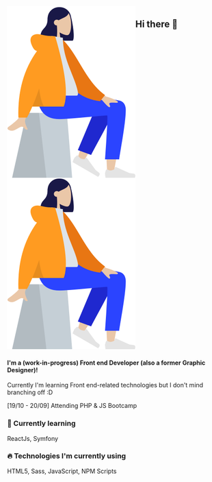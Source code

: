 <img align="left" src="./icon.png" style="width: 300px">

## Hi there 👋
[<img src="https://github.com/ann-dev/ann-dev/raw/master/icon.png" alt="codepen badge">](https://codepen.io/merkund)

#### I'm a (work-in-progress) Front end Developer (also a former Graphic Designer)! 
Currently I'm learning Front end-related technologies but I don't mind branching off :D

[19/10 - 20/09] Attending PHP & JS Bootcamp

### 🌱  Currently learning
ReactJs, Symfony

### 🔥  Technologies I'm currently using
HTML5, Sass, JavaScript, NPM Scripts
